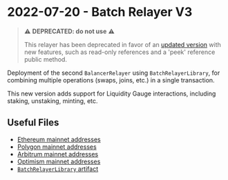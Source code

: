 # 2022-07-20 - Batch Relayer V3

> ⚠️ **DEPRECATED: do not use** ⚠️
>
> This relayer has been deprecated in favor of an [updated version](../../20220916-batch-relayer-v4) with new features, such as read-only references and a 'peek' reference public method.

Deployment of the second `BalancerRelayer` using `BatchRelayerLibrary`, for combining multiple operations (swaps, joins, etc.) in a single transaction.

This new version adds support for Liquidity Gauge interactions, including staking, unstaking, minting, etc.

## Useful Files

- [Ethereum mainnet addresses](./output/mainnet.json)
- [Polygon mainnet addresses](./output/polygon.json)
- [Arbitrum mainnet addresses](./output/arbitrum.json)
- [Optimism mainnet addresses](./output/optimism.json)
- [`BatchRelayerLibrary` artifact](./artifact/BatchRelayerLibrary.json)
